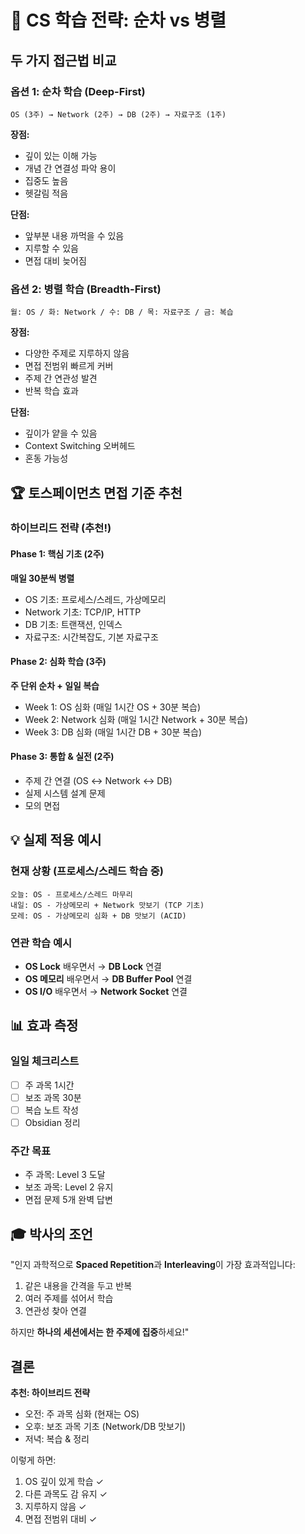 # 🎯 CS 학습 전략: 순차 vs 병렬

## 두 가지 접근법 비교

### 옵션 1: 순차 학습 (Deep-First)
```
OS (3주) → Network (2주) → DB (2주) → 자료구조 (1주)
```

**장점:**
- 깊이 있는 이해 가능
- 개념 간 연결성 파악 용이
- 집중도 높음
- 헷갈림 적음

**단점:**
- 앞부분 내용 까먹을 수 있음
- 지루할 수 있음
- 면접 대비 늦어짐

### 옵션 2: 병렬 학습 (Breadth-First)
```
월: OS / 화: Network / 수: DB / 목: 자료구조 / 금: 복습
```

**장점:**
- 다양한 주제로 지루하지 않음
- 면접 전범위 빠르게 커버
- 주제 간 연관성 발견
- 반복 학습 효과

**단점:**
- 깊이가 얕을 수 있음
- Context Switching 오버헤드
- 혼동 가능성

## 🏆 토스페이먼츠 면접 기준 추천

### **하이브리드 전략** (추천!)

#### Phase 1: 핵심 기초 (2주)
**매일 30분씩 병렬**
- OS 기초: 프로세스/스레드, 가상메모리
- Network 기초: TCP/IP, HTTP
- DB 기초: 트랜잭션, 인덱스
- 자료구조: 시간복잡도, 기본 자료구조

#### Phase 2: 심화 학습 (3주)
**주 단위 순차 + 일일 복습**
- Week 1: OS 심화 (매일 1시간 OS + 30분 복습)
- Week 2: Network 심화 (매일 1시간 Network + 30분 복습)
- Week 3: DB 심화 (매일 1시간 DB + 30분 복습)

#### Phase 3: 통합 & 실전 (2주)
- 주제 간 연결 (OS ↔ Network ↔ DB)
- 실제 시스템 설계 문제
- 모의 면접

## 💡 실제 적용 예시

### 현재 상황 (프로세스/스레드 학습 중)
```
오늘: OS - 프로세스/스레드 마무리
내일: OS - 가상메모리 + Network 맛보기 (TCP 기초)
모레: OS - 가상메모리 심화 + DB 맛보기 (ACID)
```

### 연관 학습 예시
- **OS Lock** 배우면서 → **DB Lock** 연결
- **OS 메모리** 배우면서 → **DB Buffer Pool** 연결
- **OS I/O** 배우면서 → **Network Socket** 연결

## 📊 효과 측정

### 일일 체크리스트
- [ ] 주 과목 1시간
- [ ] 보조 과목 30분
- [ ] 복습 노트 작성
- [ ] Obsidian 정리

### 주간 목표
- 주 과목: Level 3 도달
- 보조 과목: Level 2 유지
- 면접 문제 5개 완벽 답변

## 🎓 박사의 조언

"인지 과학적으로 **Spaced Repetition**과 **Interleaving**이 가장 효과적입니다:
1. 같은 내용을 간격을 두고 반복
2. 여러 주제를 섞어서 학습
3. 연관성 찾아 연결

하지만 **하나의 세션에서는 한 주제에 집중**하세요!"

## 결론

**추천: 하이브리드 전략**
- 오전: 주 과목 심화 (현재는 OS)
- 오후: 보조 과목 기초 (Network/DB 맛보기)
- 저녁: 복습 & 정리

이렇게 하면:
1. OS 깊이 있게 학습 ✓
2. 다른 과목도 감 유지 ✓
3. 지루하지 않음 ✓
4. 면접 전범위 대비 ✓